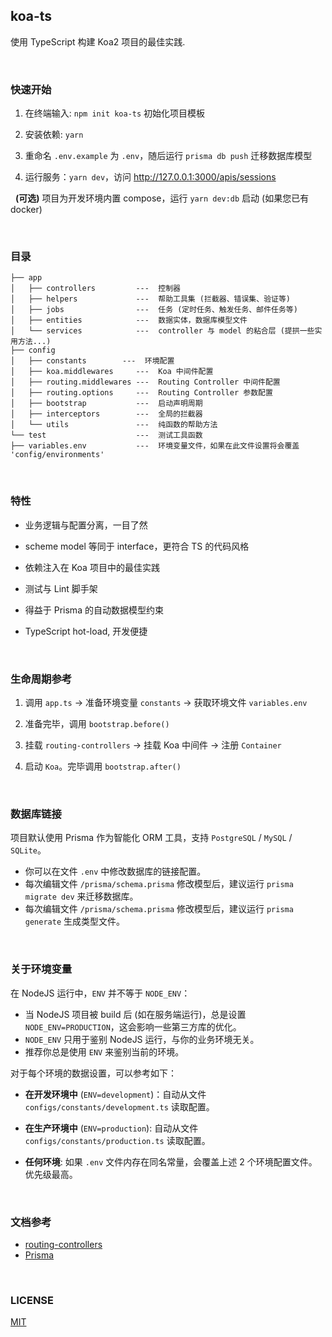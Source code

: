 ## koa-ts

使用 TypeScript 构建 Koa2 项目的最佳实践.

<br>

### 快速开始

1. 在终端输入: `npm init koa-ts` 初始化项目模板

2. 安装依赖: `yarn`

3. 重命名 `.env.example` 为 `.env`，随后运行 `prisma db push` 迁移数据库模型

4. 运行服务：`yarn dev`，访问 http://127.0.0.1:3000/apis/sessions

&nbsp;&nbsp;**(可选)** 项目为开发环境内置 compose，运行 `yarn dev:db` 启动 (如果您已有 docker)

<br>

### 目录

```
├── app
│   ├── controllers         ---  控制器
│   ├── helpers             ---  帮助工具集 (拦截器、错误集、验证等)
│   ├── jobs                ---  任务 (定时任务、触发任务、邮件任务等)
│   ├── entities            ---  数据实体，数据库模型文件
│   └── services            ---  controller 与 model 的粘合层 (提拱一些实用方法...)
├── config
│   ├── constants        ---  环境配置
│   ├── koa.middlewares     ---  Koa 中间件配置
│   ├── routing.middlewares ---  Routing Controller 中间件配置
│   ├── routing.options     ---  Routing Controller 参数配置
│   ├── bootstrap           ---  启动声明周期
│   ├── interceptors        ---  全局的拦截器
│   └── utils               ---  纯函数的帮助方法
└── test                    ---  测试工具函数
├── variables.env           ---  环境变量文件，如果在此文件设置将会覆盖 'config/environments'
```

<br>

### 特性

- 业务逻辑与配置分离，一目了然

- scheme model 等同于 interface，更符合 TS 的代码风格

- 依赖注入在 Koa 项目中的最佳实践

- 测试与 Lint 脚手架

- 得益于 Prisma 的自动数据模型约束

- TypeScript hot-load, 开发便捷

<br>

### 生命周期参考

1. 调用 `app.ts` -> 准备环境变量 `constants` -> 获取环境文件 `variables.env`

2. 准备完毕，调用 `bootstrap.before()`

3. 挂载 `routing-controllers` -> 挂载 Koa 中间件 -> 注册 `Container`

4. 启动 `Koa`。完毕调用 `bootstrap.after()`

<br>

### 数据库链接

项目默认使用 Prisma 作为智能化 ORM 工具，支持 `PostgreSQL` / `MySQL` / `SQLite`。

- 你可以在文件 `.env` 中修改数据库的链接配置。
- 每次编辑文件 `/prisma/schema.prisma` 修改模型后，建议运行 `prisma migrate dev` 来迁移数据库。
- 每次编辑文件 `/prisma/schema.prisma` 修改模型后，建议运行 `prisma generate` 生成类型文件。

<br>

### 关于环境变量

在 NodeJS 运行中，`ENV` 并不等于 `NODE_ENV`：

- 当 NodeJS 项目被 build 后 (如在服务端运行)，总是设置 `NODE_ENV=PRODUCTION`，这会影响一些第三方库的优化。
- `NODE_ENV` 只用于鉴别 NodeJS 运行，与你的业务环境无关。
- 推荐你总是使用 `ENV` 来鉴别当前的环境。

对于每个环境的数据设置，可以参考如下：

- **在开发环境中** (`ENV=development`)：自动从文件 `configs/constants/development.ts` 读取配置。

- **在生产环境中** (`ENV=production`): 自动从文件 `configs/constants/production.ts` 读取配置。

- **任何环境**: 如果 `.env` 文件内存在同名常量，会覆盖上述 2 个环境配置文件。优先级最高。

<br>

### 文档参考

- [routing-controllers](https://github.com/typestack/routing-controllers)
- [Prisma](https://www.prisma.io/docs/concepts)

<br>

### LICENSE

[MIT](./LICENSE)
